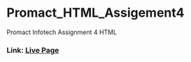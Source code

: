 # Promact_HTML_Assigement4
Promact Infotech Assignment 4 HTML

###  Link: [Live Page](https://jayminvalaki.me/Promact_HTML_Assigement_4/index)

